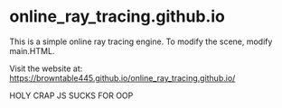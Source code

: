# online_ray_tracing.github.io

This is a simple online ray tracing engine. To modify the scene, modify main.HTML.

Visit the website at: https://browntable445.github.io/online_ray_tracing.github.io/

HOLY CRAP JS SUCKS FOR OOP
